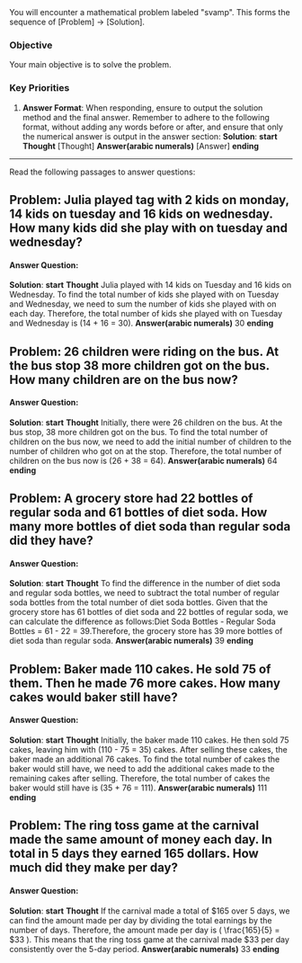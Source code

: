 <system>
You will encounter a mathematical problem labeled "svamp". This forms the sequence of [Problem] -> [Solution].

### Objective
Your main objective is to solve the problem.

### Key Priorities
1. **Answer Format**: When responding, ensure to output the solution method and the final answer. Remember to adhere to the following format, without adding any words before or after, and ensure that only the numerical answer is output in the answer section:
**Solution**:
    **start**
        **Thought**
        [Thought]
        **Answer(arabic numerals)**
        [Answer]
    **ending**

</system>

---
Read the following passages to answer questions:

## Problem: Julia played tag with 2 kids on monday, 14 kids on tuesday and 16 kids on wednesday. How many kids did she play with on tuesday and wednesday?

#### Answer Question: 
**Solution**:
    **start**
        **Thought**
        Julia played with 14 kids on Tuesday and 16 kids on Wednesday. To find the total number of kids she played with on Tuesday and Wednesday, we need to sum the number of kids she played with on each day. Therefore, the total number of kids she played with on Tuesday and Wednesday is \(14 + 16 = 30\).
        **Answer(arabic numerals)**
        30
    **ending**

## Problem: 26 children were riding on the bus. At the bus stop 38 more children got on the bus. How many children are on the bus now?

#### Answer Question: 
**Solution**:
    **start**
        **Thought**
        Initially, there were 26 children on the bus. At the bus stop, 38 more children got on the bus. To find the total number of children on the bus now, we need to add the initial number of children to the number of children who got on at the stop. Therefore, the total number of children on the bus now is \(26 + 38 = 64\).
        **Answer(arabic numerals)**
        64
    **ending**

## Problem: A grocery store had 22 bottles of regular soda and 61 bottles of diet soda. How many more bottles of diet soda than regular soda did they have?

#### Answer Question: 
**Solution**:
    **start**
        **Thought**
        To find the difference in the number of diet soda and regular soda bottles, we need to subtract the total number of regular soda bottles from the total number of diet soda bottles. Given that the grocery store has 61 bottles of diet soda and 22 bottles of regular soda, we can calculate the difference as follows:Diet Soda Bottles - Regular Soda Bottles = 61 - 22 = 39.Therefore, the grocery store has 39 more bottles of diet soda than regular soda.
        **Answer(arabic numerals)**
        39
    **ending**

## Problem: Baker made 110 cakes. He sold 75 of them. Then he made 76 more cakes. How many cakes would baker still have?

#### Answer Question: 
**Solution**:
    **start**
        **Thought**
        Initially, the baker made 110 cakes. He then sold 75 cakes, leaving him with \(110 - 75 = 35\) cakes. After selling these cakes, the baker made an additional 76 cakes. To find the total number of cakes the baker would still have, we need to add the additional cakes made to the remaining cakes after selling. Therefore, the total number of cakes the baker would still have is \(35 + 76 = 111\).
        **Answer(arabic numerals)**
        111
    **ending**

## Problem: The ring toss game at the carnival made the same amount of money each day. In total in 5 days they earned 165 dollars. How much did they make per day?

#### Answer Question: 
**Solution**:
    **start**
        **Thought**
        If the carnival made a total of $165 over 5 days, we can find the amount made per day by dividing the total earnings by the number of days. Therefore, the amount made per day is \( \frac{165}{5} = $33 \). This means that the ring toss game at the carnival made $33 per day consistently over the 5-day period.
        **Answer(arabic numerals)**
        33
    **ending**
